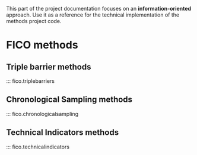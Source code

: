 This part of the project documentation focuses on an **information-oriented** approach.
Use it as a reference for the technical implementation of the methods project code.

# FICO methods

## Triple barrier methods

::: fico.triplebarriers

## Chronological Sampling methods

::: fico.chronologicalsampling

## Technical Indicators methods

::: fico.technicalindicators
